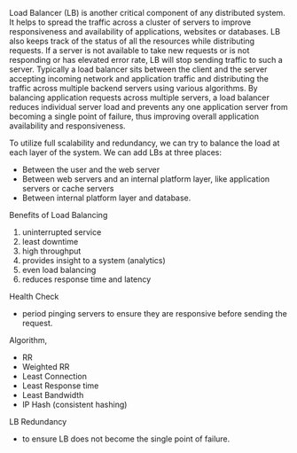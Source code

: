 Load Balancer (LB) is another critical component of any distributed system. It
helps to spread the traffic across a cluster of servers to improve
responsiveness and availability of applications, websites or databases. LB also
keeps track of the status of all the resources while distributing requests. If
a server is not available to take new requests or is not responding or has
elevated error rate, LB will stop sending traffic to such a server.
Typically a load balancer sits between the client and the server accepting incoming network and application traffic and distributing the traffic across multiple backend servers using various algorithms. By balancing application requests across multiple servers, a load balancer reduces individual server load and prevents any one application server from becoming a single point of failure, thus improving overall application availability and responsiveness.

To utilize full scalability and redundancy, we can try to balance the load at each layer of the system. We can add LBs at three places:

- Between the user and the web server
- Between web servers and an internal platform layer, like application servers or cache servers
- Between internal platform layer and database.

Benefits of Load Balancing

1. uninterrupted service
2. least downtime
3. high throughput
4. provides insight to a system (analytics)
5. even load balancing
6. reduces response time and latency

Health Check

- period pinging servers to ensure they are responsive before sending the request.

Algorithm,

- RR
- Weighted RR
- Least Connection
- Least Response time
- Least Bandwidth
- IP Hash (consistent hashing)

LB Redundancy

- to ensure LB does not become the single point of failure.

